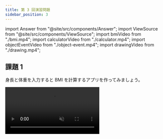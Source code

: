 ```yaml
---
title: 第 3 回演習問題
sidebar_position: 3
---
```


import Answer from "@site/src/components/Answer";
import ViewSource from "@site/src/components/ViewSource";
import bmiVideo from "./bmi.mp4";
import calculatorVideo from "./calculator.mp4";
import objectEventVideo from "./object-event.mp4";
import drawingVideo from "./drawing.mp4";

## 課題 1

身長と体重を入力すると BMI を計算するアプリを作ってみましょう。

<video src={bmiVideo} controls muted autoPlay loop />

<Answer>

```html title=index.html
<h1>BMI計算アプリ</h1>
<p><input id="height" /> cm</p>
<p><input id="weight" /> kg</p>
<button id="calc-button">BMIを計算する</button>
<p>BMIは……</p>
<p id="answer">？？</p>
<p>です！</p>
```

```javascript title=script.js
const height = document.getElementById("height");
const weight = document.getElementById("weight");

const calcButton = document.getElementById("calc-button");

const answer = document.getElementById("answer");

calcButton.onclick = () => {
  answer.textContent = weight.value / (height.value / 100) ** 2;
};
```

<ViewSource url={import.meta.url} path="_samples/bmi" />

</Answer>

## 課題 2

入力した 2 つの値の四則演算ができる、簡易的な計算アプリを作ってみましょう。

### ルール

- 2 つの数値と、演算子 `+`、`-`、`*`、`/` のうちいずれか 1 つを選択できます
- `計算` ボタンをクリックすると、計算結果が表示されます

<video src={calculatorVideo} controls muted autoPlay loop />

### STEP 1

まずは、数値の入力欄を作り、入力された値を取得してみましょう。

- 入力欄は `input` タグで作成できます。`type` 属性に `number` を指定することで、入力を数値のみに限定することができます。

  ```html title=index.html
  <input id="number1" type="number" />
  ```

- 入力された数値は、`document.getElementById` 関数が返すオブジェクトの `value` プロパティに格納されています。
- ただし、文字列として格納されているので、四則演算を行うには数値に変換する必要があります。文字列を数値に変換するには、`Number()` を使います。

  ```javascript
  let number = Number("1"); // 1
  ```

- 2 つの入力欄とボタンを配置し、ボタンを押すと入力された 2 つの数の和が表示されるようにしてみましょう。

  ```html title=index.html
  <input id="number1" type="number" />
  <input id="number2" type="number" />
  <button id="calculate-button" type="button">計算</button>
  <div id="result"></div>
  ```

  ```javascript title=script.js
  let calculateButton = document.getElementById("calculate-button");
  let number1 = document.getElementById("number1");
  let number2 = document.getElementById("number2");
  let result = document.getElementById("result");

  function calculate() {
    let inputNumber1 = Number(number1.value);
    let inputNumber2 = Number(number2.value);
    result.textContent = inputNumber1 + inputNumber2;
  }
  calculateButton.onclick = calculate;
  ```

### STEP 2

次に、演算子を選択できるプルダウンメニューを作りましょう。

- プルダウンメニューは、`select` タグと `option` タグを使って実現できます。1 つ 1 つの選択肢を `option` タグで作成し、全体を `select` タグで囲みます。

  ```html title=index.html
  <select id="fruit-select">
    <option value="strawberry">イチゴ</option>
    <option value="apple">リンゴ</option>
    <option value="banana">バナナ</option>
  </select>
  ```

- `select` 要素を `document.getElementById` 関数で取得します。返されたオブジェクトの `value` プロパティには、プルダウンメニューで選択されている選択肢の `value` 属性に指定されている文字列が格納されています。

  ```javascript title=script.js
  let fruitSelect = document.getElementById("fruit-select");

  // "strawberry", "apple", "banana" のいずれか
  document.write(fruitSelect.value);
  ```

- 演算子 `+`、`-`、`*`、`/` の中から 1 つ選択できるプルダウンメニューを作り、選ばれた演算子に応じた計算結果が表示されるようにしましょう。
- 余裕がある人は、0 で割ろうとした時に計算結果の代わりにエラーメッセージが表示されるようにしてみましょう。

<Answer>

```html title=index.html
<input id="number1" type="number" />
<select id="operator">
  <option value="+">+</option>
  <option value="-">-</option>
  <option value="*">*</option>
  <option value="/">/</option>
</select>
<input id="number2" type="number" />
<button id="calculate-button" type="button">計算</button>
<div id="result"></div>
```

```javascript title=script.js
let calculateButton = document.getElementById("calculate-button");
let number1 = document.getElementById("number1");
let number2 = document.getElementById("number2");
let operator = document.getElementById("operator");
let result = document.getElementById("result");

function calculate() {
  let inputNumber1 = Number(number1.value);
  let inputNumber2 = Number(number2.value);
  if (operator.value === "/" && inputNumber2 === 0) {
    result.textContent = "0で割ることはできません。";
    result.style.color = "red";
  } else {
    if (operator.value === "+")
      result.textContent = inputNumber1 + inputNumber2;
    if (operator.value === "-")
      result.textContent = inputNumber1 - inputNumber2;
    if (operator.value === "*")
      result.textContent = inputNumber1 * inputNumber2;
    if (operator.value === "/")
      result.textContent = inputNumber1 / inputNumber2;
    result.style.color = "black";
  }
}
calculateButton.onclick = calculate;
```

<ViewSource url={import.meta.url} path="_samples/calculator" />

</Answer>

## 課題 3

田中君の成績を格納したオブジェクトがあります。

```javascript
let tanaka = {
  name: "田中",
  scores: {
    math: 80,
    science: 90,
  },
};
```

しかしながら田中君は、親に数学,理科の成績を高く見せたいと考えました。
下を満たすプログラムを作成して下さい。

- HTML を読み込むと、`成績:数学...80点、理科...90点` と表示される
- ボタンを押すと、`成績:数学...100点、理科...100点` と表示される
- ただし、JavaScript は `tanaka` オブジェクトのみを参照する。新しい成績格納オブジェクトを作ってはならない。

すなわち、

```javascript
HTML要素のid.textContent = `成績:数学...${tanaka.scores.math}点、理科...${tanaka.scores.science}点`;
```

というコードを含めることを条件とします。

<video src={objectEventVideo} controls muted autoPlay loop />

<Answer>

```html title=index.html
<div id="academic-performance">成績:数学...80点、理科...90点</div>
<button id="button" type="button">クリック</button>
```

```javascript title=script.js
let tanaka = {
  name: "田中",
  scores: {
    math: 80,
    science: 90,
  },
};

function falsifyData() {
  tanaka.scores.math = 100;
  tanaka.scores.science = 100;
  let academicPerformance = document.getElementById("academic-performance");
  academicPerformance.textContent = `成績:数学...${tanaka.scores.math}点、理科...${tanaka.scores.science}点`;
}

let trickbutton = document.getElementById("button");
trickbutton.onclick = falsifyData;
```

<ViewSource url={import.meta.url} path="_samples/object-event" />

</Answer>

## 課題 4

枠内でクリックしたら正方形を描画するツールを作成してみましょう。

<video src={drawingVideo} controls muted autoPlay loop />

### ヒント

`canvas` 要素を用いることによって、ブラウザ上に図形や絵を描画することができます。
`canvas` 要素を `getElementById` 関数で呼び出し、`getContext` 関数を用いることによって図形の描画を行うことができます。

```html
<canvas id="canvas">描画用キャンバス</canvas>
```

```javascript
const canvas = document.getElementById("canvas");
const ctx = canvas.getContext("2d");
ctx.fillStyle = "green";
ctx.fillRect(10, 10, 100, 100);
```

<Answer>

```html title=imageReader.html
<canvas id="canvas" style="border: solid" width="360px" height="360px"
  >描画用キャンバス</canvas
>
<div>
  <button id="small">小</button>
</div>
<div>
  <button id="big">大</button>
</div>
```

```javascript title=imageReader.js
const canvas = document.getElementById("canvas");
const small = document.getElementById("small");
const big = document.getElementById("big");

const ctx = canvas.getContext("2d");
let isBig = false;

canvas.onclick = (e) => drawRect(e);

function drawRect(e) {
  const top = canvas.getBoundingClientRect().top;
  const left = canvas.getBoundingClientRect().left;
  ctx.fillStyle = "green";
  if (isBig) {
    ctx.fillRect(e.pageX - left - 10, e.pageY - top - 10, 20, 20);
  } else {
    ctx.fillRect(e.pageX - left - 5, e.pageY - top - 5, 10, 10);
  }
}

small.onclick = () => {
  isBig = false;
};

big.onclick = () => {
  isBig = true;
};
```

<ViewSource url={import.meta.url} path="_samples/drawing" />

</Answer>
